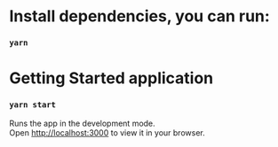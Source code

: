 # Install dependencies, you can run:

### `yarn`

# Getting Started application

### `yarn start`

Runs the app in the development mode.\
Open [http://localhost:3000](http://localhost:3000) to view it in your browser.